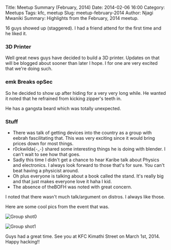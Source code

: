 Title: Meetup Summary (February, 2014)
Date: 2014-02-06 16:00
Category: Meetups
Tags: kfc, meetup
Slug: meetup-february-2014
Author: Njagi Mwaniki
Summary: Highlights from the February, 2014 meetup.

16 guys showed up (staggered). I had a friend attend for the first time and he liked it.

### 3D Printer

Well great news guys have decided to build a 3D printer. Updates on that will be blogged about sooner than later I hope. I for one are very excited that we're doing such.

### emk Breaks opSec

So he decided to show up after hiding for a very very long while. He wanted it noted that he refrained from kicking zipper's teeth in.

He has a gangsta beard which was totally unexpected.

### Stuff

* There was talk of getting devices into the country as a group with eebrah fascilitating that. This was very exciting since it would bring prices down for most things.
* r0ckwilda{-_-} shared some interesting things he is doing with blender. I can't wait to see how that goes.
* Sadly this time I didn't get a chance to hear Karibe talk about Physics and electronics. I always look forward to those that's for sure. You can't beat having a physicist around.
* Oh plus everyone is talking about a book called the stand. It's really big and that just makes everyone love it haha I kid.
* The absence of theBOFH was noted with great concern.

I noted that there wasn't much talk/argument on distros. I always like those.

Here are some cool pics from the event that was.

![Group shot0]({filename}/images/meetup-february-2014/meetup-february-2014-0.jpg  "Nairobi GNU/Linux Users Group members")

![Group shot1]({filename}/images/meetup-february-2014/meetup-february-2014-1.jpg  "Nairobi GNU/Linux Users Group members")

Guys had a great time. See you at KFC Kimathi Street on March 1st, 2014. Happy hacking!!
